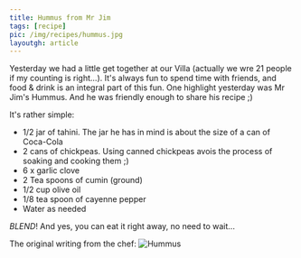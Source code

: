 ```yaml
---
title: Hummus from Mr Jim
tags: [recipe]
pic: /img/recipes/hummus.jpg
layoutgh: article
---
```


Yesterday we had a little get together at our Villa (actually we wre 21 people if my counting is right...). It's always fun to spend time with friends, and food & drink is an integral part of this fun. One highlight yesterday was Mr Jim's Hummus. And he was friendly enough to share his recipe ;)

It's rather simple:
* 1/2 jar of tahini. The jar he has in mind is about the size of a can of Coca-Cola
* 2 cans of chickpeas. Using canned chickpeas avois the process of soaking and cooking them ;)
* 6 x garlic clove
* 2 Tea spoons of cumin (ground)
* 1/2 cup olive oil
* 1/8 tea spoon of cayenne pepper
* Water as needed

_BLEND_! And yes, you can eat it right away, no need to wait...

The original writing from the chef:
![Hummus]({{site.baseurl}}/img/recipes/hummus-recipe.png)